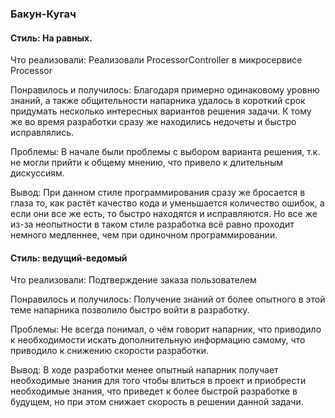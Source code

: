 ### Бакун-Кугач

#### Стиль: На равных.

Что реализовали: Реализовали ProcessorController в микросервисе Processor

Понравилось и получилось: Благодаря примерно одинаковому уровню знаний, а также общительности напарника удалось в короткий срок придумать несколько интересных вариантов решения задачи. К тому же во время разработки сразу же находились недочеты и быстро исправлялись.

Проблемы: В начале были проблемы с выбором варианта решения, т.к. не могли прийти к общему мнению, что привело к длительным дискуссиям.

Вывод: При данном стиле программирования сразу же бросается в глаза то, как растёт качество кода и уменьшается количество ошибок, а если они все же есть, то быстро находятся и исправляются. Но все же из-за неопытности в таком стиле разработка всё равно проходит немного медленнее, чем при одиночном программировании.


#### Стиль: ведущий-ведомый

Что реализовали: Подтверждение заказа пользователем

Понравилось и получилось: Получение знаний от более опытного в этой теме напарника позволило быстро войти в разработку.

Проблемы: Не всегда понимал, о чём говорит напарник, что приводило к необходимости искать дополнительную информацию самому, что приводило к снижению скорости разработки.

Вывод: В ходе разработки менее опытный напарник получает необходимые знания для того чтобы влиться в проект и приобрести необходимые знания, что приведет к более быстрой разработке в будущем, но при этом снижает скорость в решении данной задачи.
